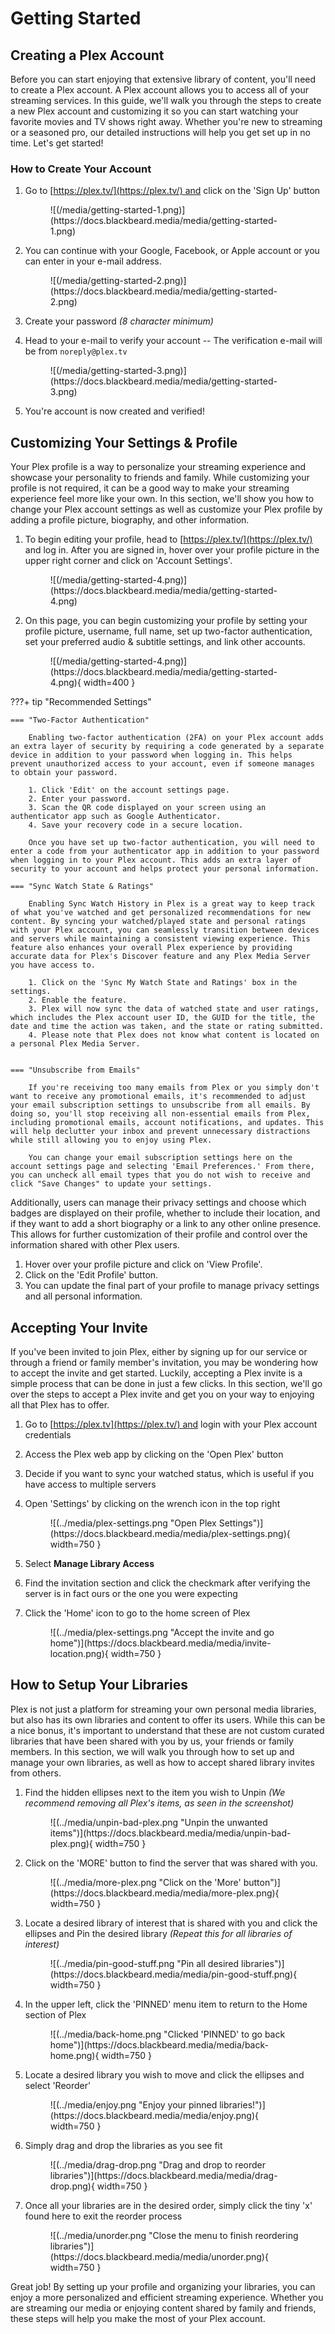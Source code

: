 # Getting Started

## Creating a Plex Account

Before you can start enjoying that extensive library of content, you'll need to create a Plex account. A Plex account allows you to access all of your streaming services. In this guide, we'll walk you through the steps to create a new Plex account and customizing it so you can start watching your favorite movies and TV shows right away. Whether you're new to streaming or a seasoned pro, our detailed instructions will help you get set up in no time. Let's get started!

### How to Create Your Account

1. Go to [https://plex.tv/](https://plex.tv/) and click on the 'Sign Up' button
    
    <figure markdown>
    ![(/media/getting-started-1.png)](https://docs.blackbeard.media/media/getting-started-1.png)
        <figcaption></figcaption>
    </figure>
    
2. You can continue with your Google, Facebook, or Apple account or you can enter in your e-mail address.
    
    <figure markdown>
    ![(/media/getting-started-2.png)](https://docs.blackbeard.media/media/getting-started-2.png)
        <figcaption></figcaption>
    </figure>
    
3. Create your password *(8 character minimum)*
4. Head to your e-mail to verify your account -- The verification e-mail will be from `noreply@plex.tv`
    
    <figure markdown>
    ![(/media/getting-started-3.png)](https://docs.blackbeard.media/media/getting-started-3.png)
        <figcaption></figcaption>
    </figure>
    
5. You're account is now created and verified!

## Customizing Your Settings & Profile

Your Plex profile is a way to personalize your streaming experience and showcase your personality to friends and family. While customizing your profile is not required, it can be a good way to make your streaming experience feel more like your own. In this section, we'll show you how to change your Plex account settings as well as customize your Plex profile by adding a profile picture, biography, and other information.

1. To begin editing your profile, head to [https://plex.tv/](https://plex.tv/) and log in. After you are signed in, hover over your profile picture in the upper right corner and click on 'Account Settings'.
    
    <figure markdown>
    ![(/media/getting-started-4.png)](https://docs.blackbeard.media/media/getting-started-4.png)
        <figcaption></figcaption>
    </figure>
    
2. On this page, you can begin customizing your profile by setting your profile picture, username, full name, set up two-factor authentication, set your preferred audio & subtitle settings, and link other accounts.
    
    <figure markdown>
    ![(/media/getting-started-4.png)](https://docs.blackbeard.media/media/getting-started-4.png){ width=400 }
        <figcaption></figcaption>
    </figure>
    
???+ tip "Recommended Settings"

    === "Two-Factor Authentication"

        Enabling two-factor authentication (2FA) on your Plex account adds an extra layer of security by requiring a code generated by a separate device in addition to your password when logging in. This helps prevent unauthorized access to your account, even if someone manages to obtain your password.
        
        1. Click 'Edit' on the account settings page.
        2. Enter your password.
        3. Scan the QR code displayed on your screen using an authenticator app such as Google Authenticator.
        4. Save your recovery code in a secure location.
        
        Once you have set up two-factor authentication, you will need to enter a code from your authenticator app in addition to your password when logging in to your Plex account. This adds an extra layer of security to your account and helps protect your personal information.
        
    === "Sync Watch State & Ratings"

        Enabling Sync Watch History in Plex is a great way to keep track of what you've watched and get personalized recommendations for new content. By syncing your watched/played state and personal ratings with your Plex account, you can seamlessly transition between devices and servers while maintaining a consistent viewing experience. This feature also enhances your overall Plex experience by providing accurate data for Plex's Discover feature and any Plex Media Server you have access to.
        
        1. Click on the 'Sync My Watch State and Ratings' box in the settings.
        2. Enable the feature.
        3. Plex will now sync the data of watched state and user ratings, which includes the Plex account user ID, the GUID for the title, the date and time the action was taken, and the state or rating submitted.
        4. Please note that Plex does not know what content is located on a personal Plex Media Server.

        
    === "Unsubscribe from Emails"

        If you're receiving too many emails from Plex or you simply don't want to receive any promotional emails, it's recommended to adjust your email subscription settings to unsubscribe from all emails. By doing so, you'll stop receiving all non-essential emails from Plex, including promotional emails, account notifications, and updates. This will help declutter your inbox and prevent unnecessary distractions while still allowing you to enjoy using Plex. 
        
        You can change your email subscription settings here on the account settings page and selecting 'Email Preferences.' From there, you can uncheck all email types that you do not wish to receive and click "Save Changes" to update your settings.

Additionally, users can manage their privacy settings and choose which badges are displayed on their profile, whether to include their location, and if they want to add a short biography or a link to any other online presence. This allows for further customization of their profile and control over the information shared with other Plex users.

1. Hover over your profile picture and click on 'View Profile'.
2. Click on the 'Edit Profile' button.
3. You can update the final part of your profile to manage privacy settings and all personal information.

## Accepting Your Invite

If you've been invited to join Plex, either by signing up for our service or through a friend or family member's invitation, you may be wondering how to accept the invite and get started. Luckily, accepting a Plex invite is a simple process that can be done in just a few clicks. In this section, we'll go over the steps to accept a Plex invite and get you on your way to enjoying all that Plex has to offer.

1. Go to [https://plex.tv](https://plex.tv/) and login with your Plex account credentials
2. Access the Plex web app by clicking on the 'Open Plex' button
3. Decide if you want to sync your watched status, which is useful if you have access to multiple servers
4. Open 'Settings' by clicking on the wrench icon in the top right
    
    <figure markdown>
    ![(../media/plex-settings.png "Open Plex Settings")](https://docs.blackbeard.media/media/plex-settings.png){ width=750 }
    </figure>
    
5. Select **Manage Library Access**
6. Find the invitation section and click the checkmark after verifying the server is in fact ours or the one you were expecting
7. Click the 'Home' icon to go to the home screen of Plex
    
    <figure markdown>
    ![(../media/plex-settings.png "Accept the invite and go home")](https://docs.blackbeard.media/media/invite-location.png){ width=750 }
    </figure>

## How to Setup Your Libraries

Plex is not just a platform for streaming your own personal media libraries, but also has its own libraries and content to offer its users. While this can be a nice bonus, it's important to understand that these are not custom curated libraries that have been shared with you by us, your friends or family members. In this section, we will walk you through how to set up and manage your own libraries, as well as how to accept shared library invites from others.

1. Find the hidden ellipses next to the item you wish to Unpin *(We recommend removing all Plex's items, as seen in the screenshot)*
    
    <figure markdown>
    ![(../media/unpin-bad-plex.png "Unpin the unwanted items")](https://docs.blackbeard.media/media/unpin-bad-plex.png){ width=750 }
        <figcaption></figcaption>
    </figure>
    
2. Click on the 'MORE' button to find the server that was shared with you.
    
    <figure markdown>
    ![(../media/more-plex.png "Click on the 'More' button")](https://docs.blackbeard.media/media/more-plex.png){ width=750 }
        <figcaption></figcaption>
    </figure>
    
3. Locate a desired library of interest that is shared with you and click the ellipses and Pin the desired library *(Repeat this for all libraries of interest)*
    
    <figure markdown>
    ![(../media/pin-good-stuff.png "Pin all desired libraries")](https://docs.blackbeard.media/media/pin-good-stuff.png){ width=750 }
        <figcaption></figcaption>
    </figure>
    
4. In the upper left, click the 'PINNED' menu item to return to the Home section of Plex
    
    <figure markdown>
    ![(../media/back-home.png "Clicked 'PINNED' to go back home")](https://docs.blackbeard.media/media/back-home.png){ width=750 }
        <figcaption></figcaption>
    </figure>
    
5. Locate a desired library you wish to move and click the ellipses and select 'Reorder'
    
    <figure markdown>
    ![(../media/enjoy.png "Enjoy your pinned libraries!")](https://docs.blackbeard.media/media/enjoy.png){ width=750 }
        <figcaption></figcaption>
    </figure>
    
6. Simply drag and drop the libraries as you see fit 
    
    <figure markdown>
    ![(../media/drag-drop.png "Drag and drop to reorder libraries")](https://docs.blackbeard.media/media/drag-drop.png){ width=750 }
        <figcaption></figcaption>
    </figure>
    
7. Once all your libraries are in the desired order, simply click the tiny 'x' found here to exit the reorder process
    
    <figure markdown>
    ![(../media/unorder.png "Close the menu to finish reordering libraries")](https://docs.blackbeard.media/media/unorder.png){ width=750 }
        <figcaption></figcaption>
    </figure>

Great job! By setting up your profile and organizing your libraries, you can enjoy a more personalized and efficient streaming experience. Whether you are streaming our media or enjoying content shared by family and friends, these steps will help you make the most of your Plex account.
